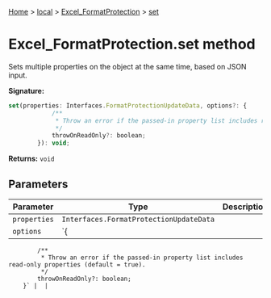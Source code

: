 [Home](./index) &gt; [local](local.md) &gt; [Excel\_FormatProtection](local.excel_formatprotection.md) &gt; [set](local.excel_formatprotection.set.md)

# Excel\_FormatProtection.set method

Sets multiple properties on the object at the same time, based on JSON input.

**Signature:**
```javascript
set(properties: Interfaces.FormatProtectionUpdateData, options?: {
            /**
             * Throw an error if the passed-in property list includes read-only properties (default = true).
             */
            throwOnReadOnly?: boolean;
        }): void;
```
**Returns:** `void`

## Parameters

|  Parameter | Type | Description |
|  --- | --- | --- |
|  `properties` | `Interfaces.FormatProtectionUpdateData` |  |
|  `options` | `{
            /**
             * Throw an error if the passed-in property list includes read-only properties (default = true).
             */
            throwOnReadOnly?: boolean;
        }` |  |


